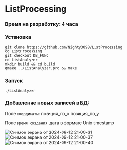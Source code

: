 # ListProcessing
### Время на разработку: 4 часа

### Установка

```
git clone https://github.com/Nighty3098/ListProcessing
cd ListProcessing
git checkout DB_FUNC
cd ListAnalyzer
mkdir build && cd build
qmake ../ListAnalyzer.pro && make
```

### Запуск

```
./ListAnalyzer
```

### Добавление новых записей в БД:

Поле `координаты`: позиция_по_x позиция_по_y

Поле `время создания`: дата в формате Unix timestamp

![Снимок экрана от 2024-09-12 21-00-31](https://github.com/user-attachments/assets/4b88722e-4e1b-4080-baa7-ce8af77e8bd6)
![Снимок экрана от 2024-09-12 21-00-37](https://github.com/user-attachments/assets/df4ec577-ba94-4b84-8390-2153b7d63a5d)
![Снимок экрана от 2024-09-12 21-00-40](https://github.com/user-attachments/assets/4207fdfb-4c12-4c25-95c7-ec4bcee46769)

